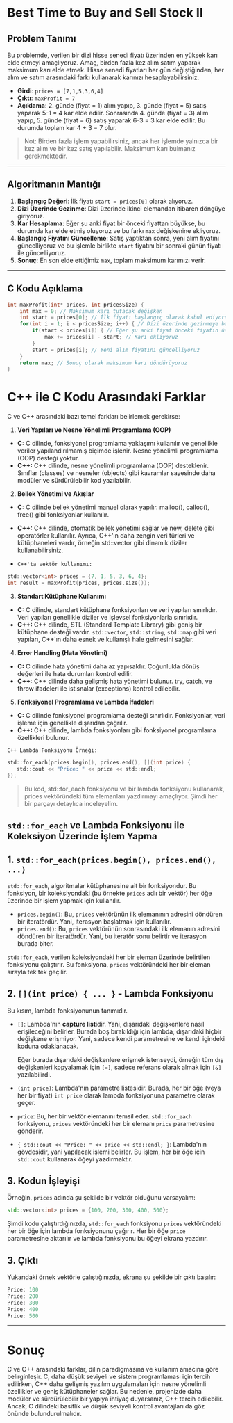 # Best Time to Buy and Sell Stock II

## Problem Tanımı

Bu problemde, verilen bir dizi hisse senedi fiyatı üzerinden en yüksek karı elde etmeyi amaçlıyoruz. Amaç, birden fazla kez alım satım yaparak maksimum karı elde etmek. Hisse senedi fiyatları her gün değiştiğinden, her alım ve satım arasındaki farkı kullanarak karınızı hesaplayabilirsiniz.

- **Girdi**: `prices = [7,1,5,3,6,4]`
- **Çıktı**: `maxProfit = 7`
- **Açıklama**: 2. günde (fiyat = 1) alım yapıp, 3. günde (fiyat = 5) satış yaparak 5-1 = 4 kar elde edilir.
Sonrasında 4. günde (fiyat = 3) alım yapıp, 5. günde (fiyat = 6) satış yaparak 6-3 = 3 kar elde edilir.
Bu durumda toplam kar 4 + 3 = 7 olur.

> Not: Birden fazla işlem yapabilirsiniz, ancak her işlemde yalnızca bir kez alım ve bir kez satış yapılabilir. Maksimum karı bulmanız gerekmektedir.

---

## Algoritmanın Mantığı

1. **Başlangıç Değeri**: İlk fiyatı `start = prices[0]` olarak alıyoruz.
2. **Dizi Üzerinde Gezinme**: Dizi üzerinde ikinci elemandan itibaren döngüye giriyoruz.
3. **Kar Hesaplama**: Eğer şu anki fiyat bir önceki fiyattan büyükse, bu durumda kar elde etmiş oluyoruz ve bu farkı `max` değişkenine ekliyoruz.
4. **Başlangıç Fiyatını Güncelleme**: Satış yaptıktan sonra, yeni alım fiyatını güncelliyoruz ve bu işlemle birlikte `start` fiyatını bir sonraki günün fiyatı ile güncelliyoruz.
5. **Sonuç**: En son elde ettiğimiz `max`, toplam maksimum karımızı verir.

---

## C Kodu Açıklama

```c
int maxProfit(int* prices, int pricesSize) {
    int max = 0; // Maksimum karı tutacak değişken
    int start = prices[0]; // İlk fiyatı başlangıç olarak kabul ediyoruz
    for(int i = 1; i < pricesSize; i++) { // Dizi üzerinde gezinmeye başlıyoruz
        if(start < prices[i]) { // Eğer şu anki fiyat önceki fiyatın üstündeyse
            max += prices[i] - start; // Karı ekliyoruz
        }
        start = prices[i]; // Yeni alım fiyatını güncelliyoruz
    }
    return max; // Sonuç olarak maksimum karı döndürüyoruz
}

```

# C++ ile C Kodu Arasındaki Farklar
C ve C++ arasındaki bazı temel farkları belirlemek gerekirse:

1. **Veri Yapıları ve Nesne Yönelimli Programlama (OOP)**

- **C:** C dilinde, fonksiyonel programlama yaklaşımı kullanılır ve genellikle veriler yapılandırılmamış biçimde işlenir. Nesne yönelimli programlama (OOP) desteği yoktur.
- **C++:** C++ dilinde, nesne yönelimli programlama (OOP) desteklenir. Sınıflar (classes) ve nesneler (objects) gibi kavramlar sayesinde daha modüler ve sürdürülebilir kod yazılabilir.

2. **Bellek Yönetimi ve Akışlar**

- **C:** C dilinde bellek yönetimi manuel olarak yapılır. malloc(), calloc(), free() gibi fonksiyonlar kullanılır.
- **C++:** C++ dilinde, otomatik bellek yönetimi sağlar ve new, delete gibi operatörler kullanılır. Ayrıca, C++'ın daha zengin veri türleri ve kütüphaneleri vardır, örneğin std::vector gibi dinamik diziler kullanabilirsiniz.

 - ``C++'ta vektör kullanımı:``

 ```c 
 std::vector<int> prices = {7, 1, 5, 3, 6, 4};
int result = maxProfit(prices, prices.size());
 ```

 3. **Standart Kütüphane Kullanımı**

 - **C:** C dilinde, standart kütüphane fonksiyonları ve veri yapıları sınırlıdır. Veri yapıları genellikle diziler ve işlevsel fonksiyonlarla sınırlıdır.
- **C++:** C++ dilinde, STL (Standard Template Library) gibi geniş bir kütüphane desteği vardır. ``std::vector``, ``std::string``, ``std::map`` gibi veri yapıları, C++'ın daha esnek ve kullanışlı hale gelmesini sağlar.

4. **Error Handling (Hata Yönetimi)**

- **C:** C dilinde hata yönetimi daha az yapısaldır. Çoğunlukla dönüş değerleri ile hata durumları kontrol edilir.
- **C++:** C++ dilinde daha gelişmiş hata yönetimi bulunur. try, catch, ve throw ifadeleri ile istisnalar (exceptions) kontrol edilebilir.

5. **Fonksiyonel Programlama ve Lambda İfadeleri**
- **C:**  C dilinde fonksiyonel programlama desteği sınırlıdır. Fonksiyonlar, veri işleme için genellikle dışarıdan çağrılır.
- **C++:** C++ dilinde, lambda fonksiyonları gibi fonksiyonel programlama özellikleri bulunur.

``C++ Lambda Fonksiyonu Örneği:``

 ```c 
std::for_each(prices.begin(), prices.end(), [](int price) {
    std::cout << "Price: " << price << std::endl;
});
 ```
 > Bu kod, std::for_each fonksiyonu ve bir lambda fonksiyonu kullanarak, prices vektöründeki tüm elemanları yazdırmayı amaçlıyor. Şimdi her bir parçayı detaylıca inceleyelim.

 ## `std::for_each` ve Lambda Fonksiyonu ile Koleksiyon Üzerinde İşlem Yapma

## 1. `std::for_each(prices.begin(), prices.end(), ...)`

`std::for_each`, algoritmalar kütüphanesine ait bir fonksiyondur. Bu fonksiyon, bir koleksiyondaki (bu örnekte `prices` adlı bir vektör) her öğe üzerinde bir işlem yapmak için kullanılır.

- `prices.begin()`: Bu, `prices` vektörünün ilk elemanının adresini döndüren bir iteratördür. Yani, iterasyon başlatmak için kullanılır.
- `prices.end()`: Bu, `prices` vektörünün sonrasındaki ilk elemanın adresini döndüren bir iteratördür. Yani, bu iteratör sonu belirtir ve iterasyon burada biter.

`std::for_each`, verilen koleksiyondaki her bir eleman üzerinde belirtilen fonksiyonu çalıştırır. Bu fonksiyona, `prices` vektöründeki her bir eleman sırayla tek tek geçilir.

## 2. `[](int price) { ... }` - Lambda Fonksiyonu

Bu kısım, lambda fonksiyonunun tanımıdır.

- `[]`: Lambda'nın **capture list**idir. Yani, dışarıdaki değişkenlere nasıl erişileceğini belirler. Burada boş bırakıldığı için lambda, dışarıdaki hiçbir değişkene erişmiyor. Yani, sadece kendi parametresine ve kendi içindeki koduna odaklanacak.

  Eğer burada dışarıdaki değişkenlere erişmek istenseydi, örneğin tüm dış değişkenleri kopyalamak için `[=]`, sadece referans olarak almak için `[&]` yazılabilirdi.

- `(int price)`: Lambda'nın parametre listesidir. Burada, her bir öğe (veya her bir fiyat) `int price` olarak lambda fonksiyonuna parametre olarak geçer.
- `price`: Bu, her bir vektör elemanını temsil eder. `std::for_each` fonksiyonu, `prices` vektöründeki her bir elemanı `price` parametresine gönderir.
- `{ std::cout << "Price: " << price << std::endl; }`: Lambda'nın gövdesidir, yani yapılacak işlemi belirler. Bu işlem, her bir öğe için `std::cout` kullanarak öğeyi yazdırmaktır.

## 3. Kodun İşleyişi

Örneğin, `prices` adında şu şekilde bir vektör olduğunu varsayalım:

```cpp
std::vector<int> prices = {100, 200, 300, 400, 500};
```
Şimdi kodu çalıştırdığınızda, ``std::for_each`` fonksiyonu ``prices`` vektöründeki her bir öğe için lambda fonksiyonunu çağırır. Her bir öğe ``price`` parametresine aktarılır ve lambda fonksiyonu bu öğeyi ekrana yazdırır.

## 3. Çıktı

Yukarıdaki örnek vektörle çalıştığınızda, ekrana şu şekilde bir çıktı basılır:

```cpp
Price: 100
Price: 200
Price: 300
Price: 400
Price: 500
```


---
 # Sonuç

 C ve C++ arasındaki farklar, dilin paradigmasına ve kullanım amacına göre belirginleşir. C, daha düşük seviyeli ve sistem programlaması için tercih edilirken, C++ daha gelişmiş yazılım uygulamaları için nesne yönelimli özellikler ve geniş kütüphaneler sağlar. Bu nedenle, projenizde daha modüler ve sürdürülebilir bir yapıya ihtiyaç duyarsanız, C++ tercih edilebilir. Ancak, C dilindeki basitlik ve düşük seviyeli kontrol avantajları da göz önünde bulundurulmalıdır.